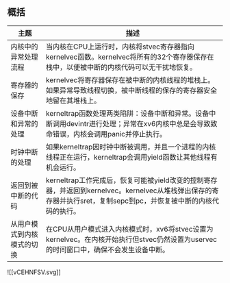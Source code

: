 ## 概括
| 主题 | 描述 |
| --- | --- |
| 内核中的异常处理流程 | 当内核在CPU上运行时，内核将stvec寄存器指向kernelvec函数。kernelvec将所有的32个寄存器保存在栈中，以便被中断的内核代码可以无干扰地恢复。 |
| 寄存器的保存 | kernelvec将寄存器保存在被中断的内核线程的堆栈上。如果异常导致线程切换，被中断线程的保存的寄存器安全地留在其堆栈上。 |
| 设备中断和异常的处理 | kerneltrap函数处理两类陷阱：设备中断和异常。设备中断调用devintr进行处理；异常在xv6内核中总是会导致致命错误，内核会调用panic并停止执行。 |
| 时钟中断的处理 | 如果kerneltrap因时钟中断被调用，并且一个进程的内核线程正在运行，kerneltrap会调用yield函数让其他线程有机会运行。 |
| 返回到被中断的代码 | kerneltrap工作完成后，恢复可能被yield改变的控制寄存器，并返回到kernelvec。kernelvec从堆栈弹出保存的寄存器并执行sret，复制sepc到pc，并恢复被中断的内核代码的执行。 |
| 从用户模式到内核模式的切换 | 在CPU从用户模式进入内核模式时，xv6将stvec设置为kernelvec。在内核开始执行但stvec仍然设置为uservec的时间窗口中，确保不会发生设备中断。|
![[vCEHNFSV.svg]]
